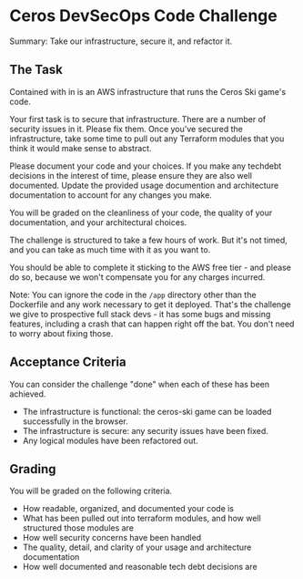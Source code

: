 # Ceros DevSecOps Code Challenge

Summary: Take our infrastructure, secure it, and refactor it.

## The Task

Contained with in is an AWS infrastructure that runs the Ceros Ski game's code.

Your first task is to secure that infrastructure.  There are a number of
security issues in it.  Please fix them.  Once you've secured the
infrastructure, take some time to pull out any Terraform modules that you think
it would make sense to abstract.

Please document your code and your choices.  If you make any techdebt decisions
in the interest of time, please ensure they are also well documented.  Update
the provided usage documention and architecture documentation to account for
any changes you make.

You will be graded on the cleanliness of your code, the quality of your
documentation, and your architectural choices.

The challenge is structured to take a few hours of work.  But it's not timed,
and you can take as much time with it as you want to.

You should be able to complete it sticking to the AWS free tier - and please do
so, because we won't compensate you for any charges incurred.

Note: You can ignore the code in the `/app` directory other than the Dockerfile
and any work necessary to get it deployed.  That's the challenge we give to
prospective full stack devs - it has some bugs and missing features, including
a crash that can happen right off the bat.  You don't need to worry about
fixing those.

## Acceptance Criteria

You can consider the challenge "done" when each of these has been achieved.

- The infrastructure is functional: the ceros-ski game can be loaded successfully in the browser.
- The infrastructure is secure: any security issues have been fixed.
- Any logical modules have been refactored out.

## Grading

You will be graded on the following criteria.

- How readable, organized, and documented your code is
- What has been pulled out into terraform modules, and how well structured those modules are
- How well security concerns have been handled
- The quality, detail, and clarity of your usage and architecture documentation
- How well documented and reasonable tech debt decisions are
